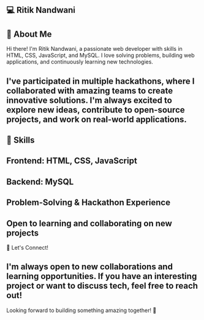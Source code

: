 💻 Ritik Nandwani
--
👋 About Me
--
Hi there! I'm Ritik Nandwani, a passionate web developer with skills in HTML, CSS, JavaScript, and MySQL. I love solving problems, building web applications, and continuously learning new technologies.

I've participated in multiple hackathons, where I collaborated with amazing teams to create innovative solutions. I'm always excited to explore new ideas, contribute to open-source projects, and work on real-world applications.
--
🚀 Skills
--
Frontend: HTML, CSS, JavaScript
--
Backend: MySQL
--
Problem-Solving & Hackathon Experience
--
Open to learning and collaborating on new projects
--

🤝 Let's Connect!

I'm always open to new collaborations and learning opportunities. If you have an interesting project or want to discuss tech, feel free to reach out!
--
Looking forward to building something amazing together! 🚀
